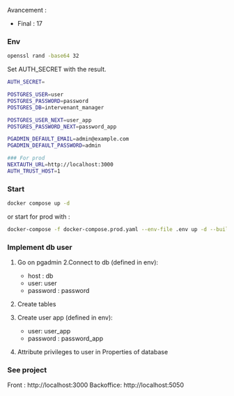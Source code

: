 Avancement :

- Final : 17

### Env
```bash
openssl rand -base64 32
```

Set AUTH_SECRET with the result.

```bash
AUTH_SECRET=

POSTGRES_USER=user
POSTGRES_PASSWORD=password
POSTGRES_DB=intervenant_manager

POSTGRES_USER_NEXT=user_app
POSTGRES_PASSWORD_NEXT=password_app

PGADMIN_DEFAULT_EMAIL=admin@example.com
PGADMIN_DEFAULT_PASSWORD=admin

### For prod
NEXTAUTH_URL=http://localhost:3000
AUTH_TRUST_HOST=1
```

### Start

```bash
docker compose up -d
```

or start for prod with :

```bash
docker-compose -f docker-compose.prod.yaml --env-file .env up -d --build
```

### Implement db user
1. Go on pgadmin
2.Connect to db (defined in env):
    - host : db
    - user: user
    - password : password
    

3. Create tables
4. Create user app (defined in env):
    - user: user_app
    - password : password_app
5. Attribute privileges to user in Properties of database

### See project

Front : http://localhost:3000
Backoffice: http://localhost:5050
